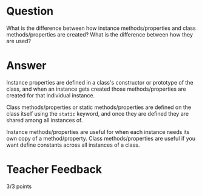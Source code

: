 # Question

What is the difference between how instance methods/properties and class methods/properties are created? What is the difference between how they are used?

# Answer

Instance properties are defined in a class's constructor or prototype of the class, and when an instance gets created those methods/properties are created for that individual instance. 

Class methods/properties or static methods/properties are defined on the class itself using the `static` keyword, and once they are defined they are shared among all instances of.

Instance methods/properties are useful for when each instance needs its own copy of a method/property. Class methods/properties are useful if you want define constants across all instances of a class. 

# Teacher Feedback

3/3 points
